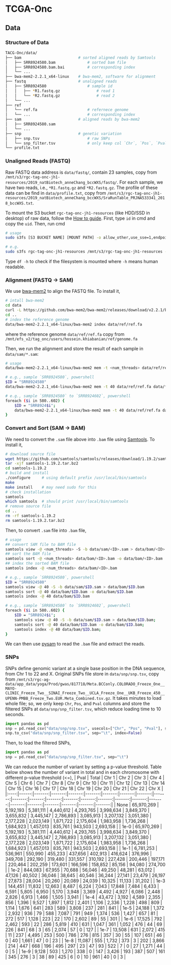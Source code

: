 # TCGA-Onc

## Data

### Structure of Data

```bash
TACG-Onc/data/
├── bam                         # sorted aligned reads by Samtools
│   ├── SRR8924580.bam              # sorted bam file
│   ├── SRR8924580.bam.bai          # corresponding index
│   └── ...
├── bwa-mem2-2.2.1_x64-linux    # bwa-mem2, software for alignment
├── fastq                       # unaligned reads
│   ├── SRR8924580                  # sample id
│   │   ├── *R1.fastq.gz                # read 1
│   │   └── *R2.fastq.gz                # read 2
│   └── ...
├── ref
│   └── ref.fa                      # refernece genome
│   └── ...                         # corresponding index
├── sam                         # aligned reads by bwa-mem2
│   ├── SRR8924580.sam
│   └── ...
├── snp                         # genetic variation
│   ├── snp.tsv                     # raw SNPs
│   └── snp_filter.tsv              # only keep col `Chr`, `Pos`, `Pval`
└── profile.txt
```

### Unaligned Reads (FASTQ)

Raw FASTQ data address is `data/fastq/`, contain 23 samples, copy from 
`/mnt/s3/rgc-tag-onc-jh1-resources/2019_natBiotech_anneChang_bccWXS/fastq/`.
For each sample, we have two reads, i.e., `*R1.fastq.gz` and `*R2.fastq.gz`. 
The profile of these data can be find in `data/profile.txt`, copy from 
`/mnt/s3/rgc-tag-onc-jh1-resources/2019_natBiotech_anneChang_bccWXS/SraRunTable_PRJNA533341_2018_bccWXS.txt`.

To mount the S3 bucket `rgc-tag-onc-jh1-resources` (like HDD/SSD in desktop) of raw data, follow the [How to guide](https://confluence.regeneron.com/display/SUG/How+to+Install%2C+Configure%2C+and+Use+FUSE+for+S3+Mount).
First, type `id` in cmd and copy the `uid`. Then, run cmd
```bash
# usage
sudo s3fs [S3 BUCKET NAME] [MOUNT PATH] -o allow_other,use_sse=1,endpoint=us-east-1,uid=[YOUR UID],gid=1121400513,iam_role=auto

# e.g.
sudo s3fs rgc-tag-onc-jh1-resources /mnt/s3/rgc-tag-onc-jh1-resources -o allow_other,use_sse=1,endpoint=us-east-1,uid=777332657,gid=1121400513,iam_role=auto
```
Type `df -h` to check if the filesystem is mounted where `-h` means human readable. 

### Alignment (FASTQ -> SAM)

We use [bwa-mem2](https://github.com/bwa-mem2/bwa-mem2) to align the FASTQ file.
To install it,
```bash
# intall bwa-mem2
cd data
curl -L https://github.com/bwa-mem2/bwa-mem2/releases/download/v2.2.1/bwa-mem2-2.2.1_x64-linux.tar.bz2 | tar jxf -
cd ..
# index the reference genome
data/bwa-mem2-2.2.1_x64-linux/bwa-mem2 index data/ref/ref.fa
```
where the reference genome `data/ref/ref.fa` copy from 
`/mnt/efs_v2/tag_onc/users/hossein.khiabanian/ref/genome.fa`

Then, we run the alignment and store the result of each sample in 
`data/sam/*.sam`:
```bash
# usage
data/bwa-mem2-2.2.1_x64-linux/bwa-mem2 mem -t <num_threads> data/ref/ref.fa data/fastq/<ID>/*R1.fastq.gz data/fastq/<ID>/*R2.fastq.gz > data/sam/<ID>.sam

# e.g., sample `SRR8924580`, powershell
$ID = "SRR8924580"
data/bwa-mem2-2.2.1_x64-linux/bwa-mem2 mem -t 40 data/ref/ref.fa data/fastq/$ID/*R1.fastq.gz data/fastq/$ID/*R2.fastq.gz > data/sam/$ID.sam

# e.g., sample `SRR8924580` to `SRR8924602`, powershell
foreach ($i in 580..602) { 
    $ID = "SRR8924$i"; 
    data/bwa-mem2-2.2.1_x64-linux/bwa-mem2 mem -t 40 data/ref/ref.fa data/fastq/$ID/*R1.fastq.gz data/fastq/$ID/*R2.fastq.gz > data/sam/$ID.sam; 
}
```

### Convert and Sort (SAM -> BAM)

We need to convert the `.sam` file above into `.bam` file using [Samtools](https://www.htslib.org). 
To install it,
```bash
# download source file
wget https://github.com/samtools/samtools/releases/download/1.19.2/samtools-1.19.2.tar.bz2
tar -xjf samtools-1.19.2.tar.bz2
cd samtools-1.19.2
# build and install
./configure     # using default prefix /usr/local/bin/samtools
make
make install    # may need sudo for this
# check installation
samtools
which samtools  # should print /usr/local/bin/samtools
# remove source file
cd ..
rm -rf samtools-1.19.2
rm samtools-1.19.2.tar.bz2
```

Then, to convert `.sam` file into `.bam` file,
```bash
# usage
## convert SAM file to BAM file
samtools view -@ <num_threads> -S -b data/sam/<ID>.sam > data/bam/<ID>.bam
## sort the BAM file
samtools sort -@ <num_threads> data/bam/<ID>.bam -o data/bam/<ID>.bam
## index the sorted BAM file
samtools index -@ <num_threads> data/bam/<ID>.bam

# e.g., sample `SRR8924580`, powershell
$ID = "SRR8924580"
samtools view -@ 40 -S -b data/sam/$ID.sam > data/bam/$ID.bam
samtools sort -@ 40 data/bam/$ID.bam -o data/bam/$ID.bam
samtools index -@ 40 data/bam/$ID.bam

# e.g., sample `SRR8924580` to `SRR8924602`, powershell
foreach ($i in 580..602) { 
    $ID = "SRR8924$i"; 
    samtools view -@ 40 -S -b data/sam/$ID.sam > data/bam/$ID.bam;
    samtools sort -@ 40 data/bam/$ID.bam -o data/bam/$ID.bam;
    samtools index -@ 40 data/bam/$ID.bam;
}
```
We can then use [pysam](https://pysam.readthedocs.io/en/stable/#) to read the 
`.bam` file and extract the reads.

### SNPs

SNPs define genomic variant at a single base position in the DNA sequence, from
Chr 1 to 22 and X. Original SNPs file store in `data/snp/snp.tsv`, copy from 
`/mnt/s3/rgc-ag-data/app_data/yoga/Prod/gwas/817718/Meta.BCConly.COLORADO_Freeze_One__MAYO-CLINIC_Freeze_Two__SINAI_Freeze_Two__UCLA_Freeze_One__UKB_Freeze_450__UPENN-PMBB_Freeze_Two.EUR.Meta_Combined.tsv.gz`. 
It takes minutes to load whole file; so, we only keep `Chr`, `Pos`, and `Pval` 
columns and store the filtered SNPs at `data/snp/snp_filter.tsv`, which reduce
loading time to 10 seconds.
```python
import pandas as pd
snp = pd.read_csv("data/snp/snp.tsv", usecols=["Chr", "Pos", "Pval"], sep="\t")
snp.to_csv("data/snp/snp_filter.tsv", sep="\t", index=False)
```
Then, to load the filtered SNPs,
```python
import pandas as pd
snp = pd.read_csv("data/snp/snp_filter.tsv", sep="\t")
```

We can reduce the number of variant by setting a p-value threshold. Table below
shows the number of variant in total and in each chromosome with different
p-value threshold (<=),
| Pval | Total | Chr  1 | Chr  2 | Chr  3 | Chr  4 | Chr  5 | Chr  6 | Chr  7 | Chr  8 | Chr  9 | Chr 10 | Chr 11 | Chr 12 | Chr 13 | Chr 14 | Chr 15 | Chr 16 | Chr 17 | Chr 18 | Chr 19 | Chr 20 | Chr 21 | Chr 22 | Chr X |
|:----:|------:|-------:|-------:|-------:|-------:|-------:|-------:|-------:|-------:|-------:|-------:|-------:|-------:|-------:|-------:|-------:|-------:|-------:|-------:|-------:|-------:|-------:|-------:|-------:|
| None | 65,970,269 | 5,192,193 | 5,381,111 | 4,440,612 | 4,293,765 | 3,998,634 | 3,849,370 | 3,655,832 | 3,445,147 | 2,786,893 | 3,085,913 | 3,207,132 | 3,051,380 | 2,177,228 | 2,023,149 | 1,871,722 | 2,175,604 | 1,983,958 | 1,736,268 | 1,684,923 | 1,457,013 | 835,761 | 943,503 | 2,693,158 |
| 1e-0 | 65,970,269 | 5,192,193 | 5,381,111 | 4,440,612 | 4,293,765 | 3,998,634 | 3,849,370 | 3,655,832 | 3,445,147 | 2,786,893 | 3,085,913 | 3,207,132 | 3,051,380 | 2,177,228 | 2,023,149 | 1,871,722 | 2,175,604 | 1,983,958 | 1,736,268 | 1,684,923 | 1,457,013 | 835,761 | 943,503 | 2,693,158 |
| 1e-1 | 6,781,253 | 536,961 | 550,990 | 455,233 | 437,656 | 402,913 | 416,624 | 376,996 | 349,708 | 292,190 | 319,480 | 331,557 | 310,192 | 227,428 | 200,446 | 197,171 | 220,464 | 202,259 | 173,601 | 166,596 | 158,852 | 85,156 | 94,080 | 274,700 |
| 1e-2 | 844,083 | 67,955 | 70,688 | 56,046 | 49,250 | 48,281 | 63,012 | 47,126 | 40,502 | 36,046 | 38,645 | 40,546 | 36,244 | 27,141 | 23,479 | 26,197 | 27,873 | 28,004 | 20,260 | 20,089 | 24,039 | 10,325 | 11,133 | 31,202 |
| 1e-3 | 144,451 | 11,832 | 12,663 | 8,487 | 6,224 | 7,043 | 17,848 | 7,484 | 6,433 | 6,591 | 5,805 | 6,950 | 5,170 | 3,948 | 3,369 | 4,492 | 4,927 | 6,086 | 2,448 | 2,826 | 6,913 | 1,466 | 1,505 | 3,941 |
| 1e-4 | 43,472 | 3,192 | 4,589 | 2,355 | 856 | 1,396 | 9,527 | 1,897 | 1,812 | 2,401 | 1,106 | 2,336 | 1,228 | 498 | 809 | 1,114 | 1,676 | 641 | 283 | 589 | 3,808 | 237 | 281 | 841 |
| 1e-5 | 24,188 | 1,372 | 2,932 | 936 | 79 | 588 | 7,087 | 791 | 949 | 1,374 | 536 | 1,427 | 657 | 81 | 272 | 517 | 1,128 | 223 | 22 | 170 | 2,602 | 89 | 55 | 301 |
| 1e-6 | 17,525 | 792 | 2,462 | 593 | 22 | 286 | 5,819 | 410 | 631 | 1,047 | 361 | 1,052 | 476 | 44 | 69 | 226 | 841 | 68 | 3 | 65 | 2,074 | 57 | 0 | 127 |
| 1e-7 | 13,508 | 631 | 2,072 | 415 | 11 | 237 | 4,495 | 253 | 500 | 786 | 276 | 815 | 357 | 30 | 55 | 107 | 651 | 46 | 0 | 40 | 1,661 | 47 | 0 | 23 |
| 1e-8 | 11,087 | 555 | 1,732 | 373 | 3 | 202 | 3,866 | 214 | 447 | 668 | 196 | 495 | 297 | 23 | 47 | 93 | 522 | 7 | 0 | 27 | 1,271 | 44 | 0 | 5 |
| 1e-9 | 9,128 | 503 | 1,270 | 338 | 0 | 147 | 3,426 | 193 | 387 | 507 | 161 | 345 | 276 | 3 | 38 | 89 | 425 | 6 | 0 | 10 | 961 | 40 | 0 | 3 |
